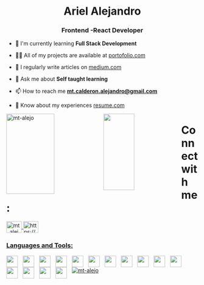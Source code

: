 <h1 align="center">Ariel Alejandro</h1>
<h3 align="center">Frontend -React Developer</h3>

- 🌱 I'm currently learning **Full Stack Development** 
- 👨‍💻 All of my projects
are available at [portofolio.com](portofolio.com) 
- 📝 I regularly write
articles on [medium.com](medium.com) 
- 💬 Ask me about **Self taught learning**

- 📫 How to reach me **mt.calderon.alejandro@gmail.com** 
- 📄 Know about my
experiences [resume.com](resume.com)


<img
align="left"
width="50%"
height="210"
src="https://github-readme-streak-stats.herokuapp.com/?user=mt-alejo&"
alt="mt-alejo"
/>

<img
align="left"
width="40%"
height="200"
src="https://thumbs.gfycat.com/CalmKeyEidolonhelvum-max-1mb.gif"
alt=""
/>


# Connect with me:
<p>
<a href="https://twitter.com/mt_alejo_" target="blank"
><img
align="center"
src="https://raw.githubusercontent.com/rahuldkjain/github-profile-readme-generator/master/src/images/icons/Social/twitter.svg"
alt="mt_alejo_"
height="30"
width="40" />
<a
href="https://linkedin.com/in/https://www.linkedin.com/in/alejandro-calderon-72b662233/"
target="blank"
><img
align="center"
src="https://raw.githubusercontent.com/rahuldkjain/github-profile-readme-generator/master/src/images/icons/Social/linked-in-alt.svg"
alt="https://www.linkedin.com/in/alejandro-calderon-72b662233/"
height="30"
width="40"
/>

<h3 align="left">Languages and Tools:</h3>

<div align="left">
<img
  align="left"
  width="30px"
  style="padding-right: 10px"
  src="https://cdn.jsdelivr.net/gh/devicons/devicon/icons/vscode/vscode-original.svg"
/>

<img
  align="left"
  width="30px"
  style="padding-right: 10px"
  src="https://cdn.jsdelivr.net/gh/devicons/devicon/icons/html5/html5-plain.svg"
/>
<img
  align="left"
  width="30px"
  style="padding-right: 10px"
  src="https://cdn.jsdelivr.net/gh/devicons/devicon/icons/css3/css3-plain.svg"
/>

<img
  align="left"
  width="30px"
  style="padding-right: 10px"
  src="https://cdn.jsdelivr.net/gh/devicons/devicon/icons/javascript/javascript-original.svg"
/>

<img
  align="left"
  width="30px"
  style="padding-right: 10px"
  src="https://cdn.jsdelivr.net/gh/devicons/devicon/icons/git/git-original.svg"
/>
<img
  align="left"
  width="30px"
  style="padding-right: 10px"
  src="https://cdn.jsdelivr.net/gh/devicons/devicon/icons/bash/bash-original.svg"
/>

<img
  align="left"
  width="30px"
  style="padding-right: 10px"
  src="https://cdn.jsdelivr.net/gh/devicons/devicon/icons/linux/linux-original.svg"
/>
<img
  align="left"
  width="30px"
  style="padding-right: 10px"
  src="https://cdn.jsdelivr.net/gh/devicons/devicon/icons/tailwindcss/tailwindcss-plain.svg"
/>

<img
  align="left"
  width="30px"
  style="padding-right: 10px"
  src="https://cdn.jsdelivr.net/gh/devicons/devicon/icons/npm/npm-original-wordmark.svg"
/>

<img
  align="left"
  width="30px"
  style="padding-right: 10px"
  src="https://cdn.jsdelivr.net/gh/devicons/devicon/icons/webpack/webpack-original.svg"
/>

<img
  align="left"
  width="30px"
  style="padding-right: 10px"
  src="https://cdn.jsdelivr.net/gh/devicons/devicon/icons/react/react-original-wordmark.svg"
/>

<img
  align="left"
  width="30px"
  style="padding-right: 10px"
  src="https://cdn.jsdelivr.net/gh/devicons/devicon/icons/nextjs/nextjs-line.svg"
/>
<img
  align="left"
  width="30px"
  style="padding-right: 10px"
  src="https://cdn.jsdelivr.net/gh/devicons/devicon/icons/nodejs/nodejs-original.svg"
/>

<img
  align="left"
  width="30px"
  style="padding-right: 10px"
  src="https://cdn.jsdelivr.net/gh/devicons/devicon/icons/express/express-original-wordmark.svg"
/>

<img
  align="left"
  width="30px"
  style="padding-right: 10px"
  src="https://cdn.jsdelivr.net/gh/devicons/devicon/icons/mongodb/mongodb-plain.svg"
/>
</div>
<img
align="center"
src="https://github-readme-stats.vercel.app/api?username=mt-alejo&show_icons=true&locale=en"
alt="mt-alejo"
/> </a
></a>
</p>
